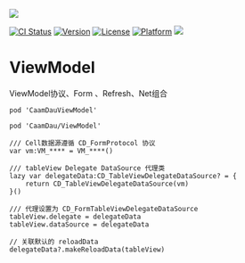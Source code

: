 <p>
  <img src="https://github.com/liucaide/Images/blob/master/CaamDau/caamdau.png" align=centre />
</p>

[![CI Status](https://img.shields.io/travis/CaamDau/ViewModel.svg?style=flat)](https://travis-ci.org/CaamDau/ViewModel)
[![Version](https://img.shields.io/cocoapods/v/CaamDauViewModel.svg?style=flat)](https://cocoapods.org/pods/CaamDauViewModel)
[![License](https://img.shields.io/cocoapods/l/CaamDauViewModel.svg?style=flat)](https://cocoapods.org/pods/CaamDauViewModel)
[![Platform](https://img.shields.io/cocoapods/p/CaamDauViewModel.svg?style=flat)](https://cocoapods.org/pods/CaamDauViewModel)
[![](https://img.shields.io/badge/Swift-4.0~5.0-orange.svg?style=flat)](https://cocoapods.org/pods/CaamDauViewModel)

# ViewModel
ViewModel协议、Form 、Refresh、Net组合

```
pod 'CaamDauViewModel'

pod 'CaamDau/ViewModel'
```
```
/// Cell数据源遵循 CD_FormProtocol 协议
var vm:VM_**** = VM_****()

/// tableView Delegate DataSource 代理类
lazy var delegateData:CD_TableViewDelegateDataSource? = {
    return CD_TableViewDelegateDataSource(vm)
}()

/// 代理设置为 CD_FormTableViewDelegateDataSource
tableView.delegate = delegateData
tableView.dataSource = delegateData

// 关联默认的 reloadData
delegateData?.makeReloadData(tableView)

```
